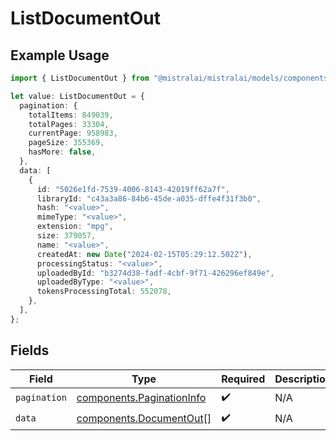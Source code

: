 # ListDocumentOut

## Example Usage

```typescript
import { ListDocumentOut } from "@mistralai/mistralai/models/components";

let value: ListDocumentOut = {
  pagination: {
    totalItems: 849039,
    totalPages: 33304,
    currentPage: 958983,
    pageSize: 355369,
    hasMore: false,
  },
  data: [
    {
      id: "5026e1fd-7539-4006-8143-42019ff62a7f",
      libraryId: "c43a3a86-84b6-45de-a035-dffe4f31f3b0",
      hash: "<value>",
      mimeType: "<value>",
      extension: "mpg",
      size: 379057,
      name: "<value>",
      createdAt: new Date("2024-02-15T05:29:12.502Z"),
      processingStatus: "<value>",
      uploadedById: "b3274d38-fadf-4cbf-9f71-426296ef849e",
      uploadedByType: "<value>",
      tokensProcessingTotal: 552078,
    },
  ],
};
```

## Fields

| Field                                                                  | Type                                                                   | Required                                                               | Description                                                            |
| ---------------------------------------------------------------------- | ---------------------------------------------------------------------- | ---------------------------------------------------------------------- | ---------------------------------------------------------------------- |
| `pagination`                                                           | [components.PaginationInfo](../../models/components/paginationinfo.md) | :heavy_check_mark:                                                     | N/A                                                                    |
| `data`                                                                 | [components.DocumentOut](../../models/components/documentout.md)[]     | :heavy_check_mark:                                                     | N/A                                                                    |
